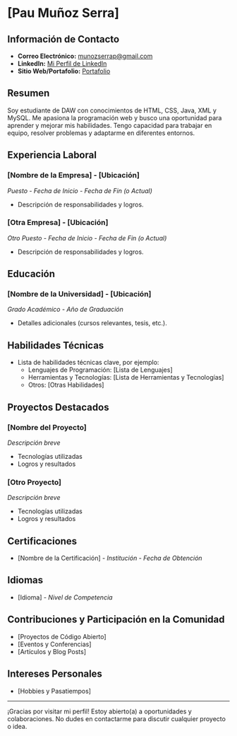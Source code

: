 # [Pau Muñoz Serra]

## Información de Contacto

- **Correo Electrónico:** munozserrap@gmail.com
- **LinkedIn:** [Mi Perfil de LinkedIn](https://www.linkedin.com/in/pau-muñoz-serra-1383a6194/)
- **Sitio Web/Portafolio:** [Portafolio](https://munozserrap.wixsite.com/pmsporfoli)

## Resumen

Soy estudiante de DAW con conocimientos de HTML, CSS, Java, XML y MySQL. Me apasiona la programación web y busco una oportunidad para aprender y mejorar mis habilidades. Tengo capacidad para trabajar en equipo, resolver problemas y adaptarme en diferentes entornos.

## Experiencia Laboral

### [Nombre de la Empresa] - [Ubicación]
*Puesto* - *Fecha de Inicio - Fecha de Fin (o Actual)*

- Descripción de responsabilidades y logros.

### [Otra Empresa] - [Ubicación]
*Otro Puesto* - *Fecha de Inicio - Fecha de Fin (o Actual)*

- Descripción de responsabilidades y logros.

## Educación

### [Nombre de la Universidad] - [Ubicación]
*Grado Académico* - *Año de Graduación*

- Detalles adicionales (cursos relevantes, tesis, etc.).

## Habilidades Técnicas

- Lista de habilidades técnicas clave, por ejemplo:
  - Lenguajes de Programación: [Lista de Lenguajes]
  - Herramientas y Tecnologías: [Lista de Herramientas y Tecnologías]
  - Otros: [Otras Habilidades]

## Proyectos Destacados

### [Nombre del Proyecto]
*Descripción breve*

- Tecnologías utilizadas
- Logros y resultados

### [Otro Proyecto]
*Descripción breve*

- Tecnologías utilizadas
- Logros y resultados

## Certificaciones

- [Nombre de la Certificación] - *Institución* - *Fecha de Obtención*

## Idiomas

- [Idioma] - *Nivel de Competencia*

## Contribuciones y Participación en la Comunidad

- [Proyectos de Código Abierto]
- [Eventos y Conferencias]
- [Artículos y Blog Posts]

## Intereses Personales

- [Hobbies y Pasatiempos]

---

¡Gracias por visitar mi perfil! Estoy abierto(a) a oportunidades y colaboraciones. No dudes en contactarme para discutir cualquier proyecto o idea.

